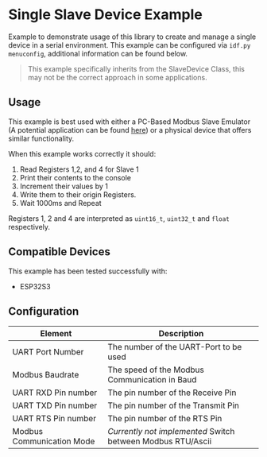 # Single Slave Device Example 

Example to demonstrate usage of this library to create and manage a single device in a serial environment.
This example can be configured via `idf.py menuconfig`, additional information can be found below.

> This example specifically inherits from the SlaveDevice Class, this may not be the correct approach in
> some applications.

## Usage

This example is best used with either a PC-Based Modbus Slave Emulator (A potential application can be found
[here](https://www.modbustools.com/modbus_slave.html)) or a physical device that offers similar functionality.

When this example works correctly it should:
1. Read Registers 1,2, and 4 for Slave 1
2. Print their contents to the console
3. Increment their values by 1
4. Write them to their origin Registers.
5. Wait 1000ms and Repeat

Registers 1, 2 and 4 are interpreted as `uint16_t`, `uint32_t` and `float` respectively.

## Compatible Devices

This example has been tested successfully with:
- ESP32S3

## Configuration

| Element                   | Description                                                 |
|---------------------------|-------------------------------------------------------------|
| UART Port Number          | The number of the UART-Port to be used                      |
| Modbus Baudrate           | The speed of the Modbus Communication in Baud               |
| UART RXD Pin number       | The pin number of the Receive Pin                           |
| UART TXD Pin number       | The pin number of the Transmit Pin                          |
| UART RTS Pin number       | The pin number of the RTS Pin                               |
| Modbus Communication Mode | *Currently not implemented* Switch between Modbus RTU/Ascii |
